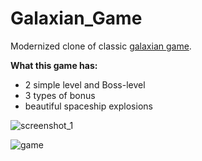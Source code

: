 # Galaxian_Game

Modernized clone of classic [galaxian game](https://ru.wikipedia.org/wiki/Galaxian). 

**What this game has:** 
- 2 simple level and Boss-level
- 3 types of bonus
- beautiful spaceship explosions


![screenshot_1](https://user-images.githubusercontent.com/29926552/51763323-fd87b700-20da-11e9-8629-6086ca42c332.png)
 
![game](https://user-images.githubusercontent.com/29926552/51767093-07161c80-20e5-11e9-8bd4-c4a1cc83fa5e.gif)



